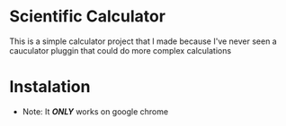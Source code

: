 # Scientific Calculator

This is a simple calculator project that I made because I've never seen a cauculator pluggin that could do more complex calculations

# Instalation
- Note: It ***ONLY*** works on google chrome
